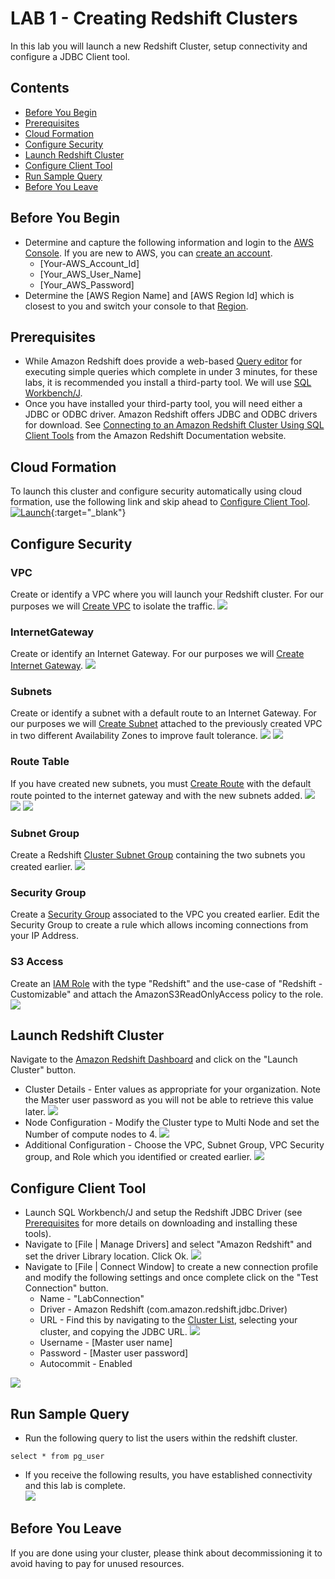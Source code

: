 # LAB 1 - Creating Redshift Clusters
In this lab you will launch a new Redshift Cluster, setup connectivity and configure a JDBC Client tool.

## Contents
* [Before You Begin](#before-you-begin)
* [Prerequisites](#prerequisites)
* [Cloud Formation](#cloud-formation)
* [Configure Security](#configure-security)
* [Launch Redshift Cluster ](#launch-redshift-cluster)
* [Configure Client Tool](#configure-client-tool)
* [Run Sample Query](#run-sample-query)
* [Before You Leave](#before-you-leave)

## Before You Begin
* Determine and capture the following information and login to the [AWS Console](https://console.aws.amazon.com/). If you are new to AWS, you can [create an account](https://portal.aws.amazon.com/billing/signup).
  * [Your-AWS_Account_Id]
  * [Your_AWS_User_Name]
  * [Your_AWS_Password]
* Determine the [AWS Region Name] and [AWS Region Id] which is closest to you and switch your console to that [Region](https://docs.aws.amazon.com/AmazonRDS/latest/UserGuide/Concepts.RegionsAndAvailabilityZones.html).  

## Prerequisites
* While Amazon Redshift does provide a web-based [Query editor](https://console.aws.amazon.com/redshift/home?#query:) for executing simple queries which complete in under 3 minutes, for these labs, it is recommended you install a third-party tool.  We will use [SQL Workbench/J](http://www.sql-workbench.net).
* Once you have installed your third-party tool, you will need either a JDBC or ODBC driver.  Amazon Redshift offers JDBC and ODBC drivers for download. See [Connecting to an Amazon Redshift Cluster Using SQL Client Tools](https://docs.aws.amazon.com/redshift/latest/mgmt/connecting-to-cluster.html) from the Amazon Redshift Documentation website.

## Cloud Formation
To launch this cluster and configure security automatically using cloud formation, use the following link and skip ahead to [Configure Client Tool](#configure-client-tool).  
[![Launch](../images/cloudformation-launch-stack.png)](https://console.aws.amazon.com/cloudformation/home?#/stacks/new?stackName=ImmersionLab1&templateURL=https://s3-us-west-2.amazonaws.com/redshift-immersionday-labs/lab1.yaml){:target="_blank"}

## Configure Security
### VPC
Create or identify a VPC where you will launch your Redshift cluster.  For our purposes we will [Create VPC](https://console.aws.amazon.com/vpc/home?#CreateVpc:) to isolate the traffic.
![](../images/VPC.png)
### InternetGateway
Create or identify an Internet Gateway.  For our purposes we will [Create Internet Gateway](https://console.aws.amazon.com/vpc/home?#Create%20Internet%20Gateway:).
![](../images/InternetGateway.png)
### Subnets
Create or identify a subnet with a default route to an Internet Gateway.  For our purposes we will [Create Subnet](https://console.aws.amazon.com/vpc/home?#CreateSubnet:) attached to the previously created VPC in two different Availability Zones to improve fault tolerance.
![](../images/Subnet1.png)
![](../images/Subnet2.png)
### Route Table
If you have created new subnets, you must [Create Route](https://console.aws.amazon.com/vpc/home?#CreateRouteTable:) with the default route pointed to the internet gateway and with the new subnets added.
![](../images/Route.png)
![](../images/EditRoute.png)
![](../images/EditSubnet.png)
### Subnet Group
Create a Redshift [Cluster Subnet Group](https://console.aws.amazon.com/redshift/home?#subnet-groups:cluster=) containing the two subnets you created earlier.
![](../images/SubnetGroup.png)
### Security Group
Create a [Security Group](https://console.aws.amazon.com/vpc/home#SecurityGroups:sort=groupId) associated to the VPC you created earlier.  Edit the Security Group to create a rule which allows incoming connections from your IP Address.
### S3 Access
Create an [IAM Role](https://console.aws.amazon.com/iam/home?#/roles$new?step=type) with the type "Redshift" and the use-case of "Redshift - Customizable" and attach the AmazonS3ReadOnlyAccess policy to the role.
![](../images/Role.png)

## Launch Redshift Cluster
Navigate to the [Amazon Redshift Dashboard](https://console.aws.amazon.com/redshift) and click on the "Launch Cluster" button.  
* Cluster Details - Enter values as appropriate for your organization.  Note the Master user password as you will not be able to retrieve this value later.  ![](../images/ClusterDetails.png)
* Node Configuration - Modify the Cluster type to Multi Node and set the Number of compute nodes to 4.  ![](../images/NodeConfiguration.png)
* Additional Configuration - Choose the VPC, Subnet Group, VPC Security group, and Role which you identified or created earlier.  ![](../images/AdditionalConfiguration.png)

## Configure Client Tool
* Launch SQL Workbench/J and setup the Redshift JDBC Driver (see [Prerequisites](#prerequisites) for more details on downloading and installing these tools).
* Navigate to [File | Manage Drivers] and select "Amazon Redshift" and set the driver Library location. Click Ok.  ![](../images/Library.png)
* Navigate to [File | Connect Window] to create a new connection profile and modify the following settings and once complete click on the "Test Connection" button.
  * Name - "LabConnection"
  * Driver - Amazon Redshift (com.amazon.redshift.jdbc.Driver)
  * URL - Find this by navigating to the [Cluster List](https://console.aws.amazon.com/redshift/home?cluster-details:#cluster-list:), selecting your cluster, and copying the JDBC URL.  ![](../images/JDBCUrl.png)
  * Username - [Master user name]
  * Password - [Master user password]
  * Autocommit - Enabled

![](../images/Connection.png)

## Run Sample Query
* Run the following query to list the users within the redshift cluster.  
```
select * from pg_user
```
* If you receive the following results, you have established connectivity and this lab is complete.  
![](../images/Users.png)

## Before You Leave
If you are done using your cluster, please think about decommissioning it to avoid having to pay for unused resources.
